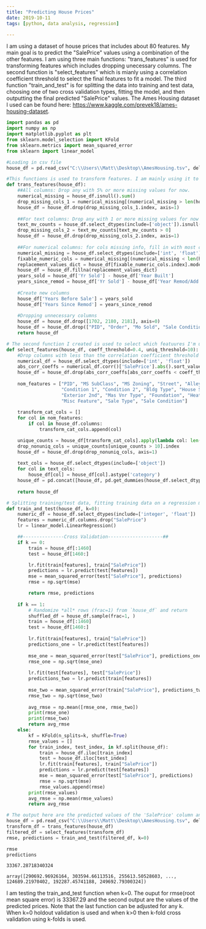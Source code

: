 ```yaml
---
title: "Predicting House Prices"
date: 2019-10-11
tags: [python, data analysis, regression]

---
```


I am using a dataset of house prices that includes about 80 features. My main goal is to predict the "SalePrice" values using a combination of the other features. I am using three main functions: "trans_features" is used for transforming features which includes dropping unecessary columns. The second function is "select_features" which is mianly using a correlation coefficient threshold to select the final features to fit a model. The third function "train_and_test" is for splitting the data into training and test data, choosing one of two cross validation types, fitting the model, and then outputting the final predicted "SalePrice" values. 
The Ames Housing dataset I used can be found here: https://www.kaggle.com/prevek18/ames-housing-dataset.



```python
import pandas as pd
import numpy as np
import matplotlib.pyplot as plt
from sklearn.model_selection import KFold
from sklearn.metrics import mean_squared_error
from sklearn import linear_model

#Loading in csv file 
house_df = pd.read_csv("C:\\Users\\Matt\\Desktop\\AmesHousing.tsv", delimiter = "\t")
```




```python
#This functions is used to transform features. I am mainly using it to drop unnecessary columns
def trans_features(house_df):
    ##All columns: Drop any with 5% or more missing values for now.
    numerical_missing = house_df.isnull().sum()
    drop_missing_cols_1 = numerical_missing[(numerical_missing > len(house_df)/20)].sort_values()
    house_df = house_df.drop(drop_missing_cols_1.index, axis=1)
    
    ##For text columns: Drop any with 1 or more missing values for now
    text_mv_counts = house_df.select_dtypes(include=['object']).isnull().sum().sort_values(ascending=False)
    drop_missing_cols_2 = text_mv_counts[text_mv_counts > 0]
    house_df = house_df.drop(drop_missing_cols_2.index, axis=1)
    
    ##For numerical columns: for cols missing info, fill in with most common value in that column
    numerical_missing = house_df.select_dtypes(include=['int', 'float']).isnull().sum()
    fixable_numeric_cols = numerical_missing[(numerical_missing < len(house_df)/20) & (numerical_missing > 0)].sort_values()
    replacement_values_dict = house_df[fixable_numeric_cols.index].mode().to_dict(orient='records')[0]
    house_df = house_df.fillna(replacement_values_dict)
    years_sold = house_df['Yr Sold'] - house_df['Year Built']
    years_since_remod = house_df['Yr Sold'] - house_df['Year Remod/Add']
    
    #Create new columns
    house_df['Years Before Sale'] = years_sold
    house_df['Years Since Remod'] = years_since_remod
    
    #Dropping unnecessary columns
    house_df = house_df.drop([1702, 2180, 2181], axis=0)
    house_df = house_df.drop(["PID", "Order", "Mo Sold", "Sale Condition", "Sale Type", "Year Built", "Year Remod/Add"], axis=1)
    return house_df
```




```python
# The second function I created is used to select which featuures I'm using.
def select_features(house_df, coeff_threshold=0.4, uniq_threshold=10):
    #Drop columns with less than the correlation coefficient threshold
    numerical_df = house_df.select_dtypes(include=['int', 'float'])
    abs_corr_coeffs = numerical_df.corr()['SalePrice'].abs().sort_values()
    house_df = house_df.drop(abs_corr_coeffs[abs_corr_coeffs < coeff_threshold].index, axis=1)
    
    nom_features = ["PID", "MS SubClass", "MS Zoning", "Street", "Alley", "Land Contour", "Lot Config", "Neighborhood", 
                    "Condition 1", "Condition 2", "Bldg Type", "House Style", "Roof Style", "Roof Matl", "Exterior 1st", 
                    "Exterior 2nd", "Mas Vnr Type", "Foundation", "Heating", "Central Air", "Garage Type", 
                    "Misc Feature", "Sale Type", "Sale Condition"]
    
    transform_cat_cols = []
    for col in nom_features:
        if col in house_df.columns:
            transform_cat_cols.append(col)

    unique_counts = house_df[transform_cat_cols].apply(lambda col: len(col.value_counts())).sort_values()
    drop_nonuniq_cols = unique_counts[unique_counts > 10].index
    house_df = house_df.drop(drop_nonuniq_cols, axis=1)
    
    text_cols = house_df.select_dtypes(include=['object'])
    for col in text_cols:
        house_df[col] = house_df[col].astype('category')
    house_df = pd.concat([house_df, pd.get_dummies(house_df.select_dtypes(include=['category']))], axis=1).drop(text_cols,axis=1)
        
    return house_df
```



```python
# Splitting training/test data, fitting training data on a regression model, and using either two different types of cross validation
def train_and_test(house_df, k=0):
    numeric_df = house_df.select_dtypes(include=['integer', 'float'])
    features = numeric_df.columns.drop("SalePrice")
    lr = linear_model.LinearRegression()

    ##---------------Cross Validation--------------------##     
    if k == 0:
        train = house_df[:1460]
        test = house_df[1460:]

        lr.fit(train[features], train["SalePrice"])
        predictions = lr.predict(test[features])
        mse = mean_squared_error(test["SalePrice"], predictions)
        rmse = np.sqrt(mse)

        return rmse, predictions
    
    if k == 1:
        # Randomize *all* rows (frac=1) from `house_df` and return
        shuffled_df = house_df.sample(frac=1, )
        train = house_df[:1460]
        test = house_df[1460:]
        
        lr.fit(train[features], train["SalePrice"])
        predictions_one = lr.predict(test[features])        
        
        mse_one = mean_squared_error(test["SalePrice"], predictions_one)
        rmse_one = np.sqrt(mse_one)
        
        lr.fit(test[features], test["SalePrice"])
        predictions_two = lr.predict(train[features])        
       
        mse_two = mean_squared_error(train["SalePrice"], predictions_two)
        rmse_two = np.sqrt(mse_two)
        
        avg_rmse = np.mean([rmse_one, rmse_two])
        print(rmse_one)
        print(rmse_two)
        return avg_rmse
    else:
        kf = KFold(n_splits=k, shuffle=True)
        rmse_values = []
        for train_index, test_index, in kf.split(house_df):
            train = house_df.iloc[train_index]
            test = house_df.iloc[test_index]
            lr.fit(train[features], train["SalePrice"])
            predictions = lr.predict(test[features])
            mse = mean_squared_error(test["SalePrice"], predictions)
            rmse = np.sqrt(mse)
            rmse_values.append(rmse)
        print(rmse_values)
        avg_rmse = np.mean(rmse_values)
        return avg_rmse
```




```python
# The output here are the predicted values of the 'SalePrice' column and measured errors (rmse/mse)
house_df = pd.read_csv("C:\\Users\\Matt\\Desktop\\AmesHousing.tsv", delimiter = "\t")
transform_df = trans_features(house_df)
filtered_df = select_features(transform_df)
rmse, predictions = train_and_test(filtered_df, k=0)

rmse
predictions
```

`
33367.28718340324
`

`
array([290692.96926164, 303594.66113516, 255613.50528603, ...,
124689.21970402, 192287.45741188, 249692.79300324])
`

I am testing the train_and_test function when k=0. The ouput for rmse(root mean square error) is 33367.29 and the second output are the values of the predicted prices. Note that the last function can be adjusted for any k. When k=0 holdout validation is used and when k>0 then k-fold cross validation using k-folds is used.